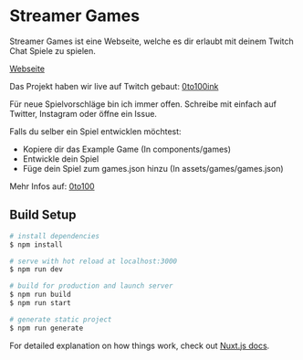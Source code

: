 # Streamer Games

Streamer Games ist eine Webseite, welche es dir erlaubt mit deinem Twitch Chat Spiele zu spielen.

[Webseite](https://games.0to100.ink)

Das Projekt haben wir live auf Twitch gebaut: [0to100ink](https://twitch.tv/0to100ink)

Für neue Spielvorschläge bin ich immer offen. Schreibe mit einfach auf Twitter, Instagram oder öffne ein Issue.

Falls du selber ein Spiel entwicklen möchtest:

-   Kopiere dir das Example Game (In components/games)
-   Entwickle dein Spiel
-   Füge dein Spiel zum games.json hinzu (In assets/games/games.json)

Mehr Infos auf: [0to100](https://0to100.ink)

## Build Setup

```bash
# install dependencies
$ npm install

# serve with hot reload at localhost:3000
$ npm run dev

# build for production and launch server
$ npm run build
$ npm run start

# generate static project
$ npm run generate
```

For detailed explanation on how things work, check out [Nuxt.js docs](https://nuxtjs.org).
